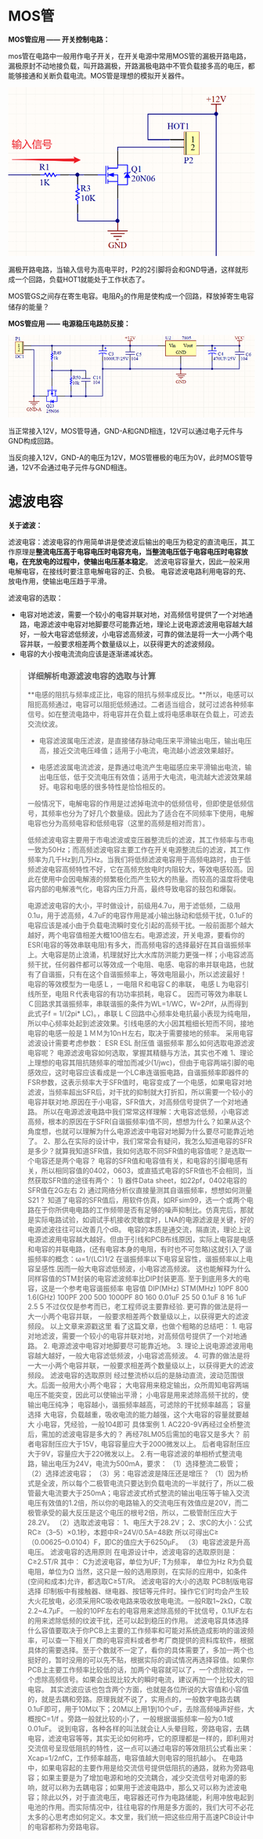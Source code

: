 # MOS管

**MOS管应用 —— 开关控制电路：**

mos管在电路中一般用作电子开关，在开关电源中常用MOS管的漏极开路电路，漏极原封不动地接负载，叫开路漏极，开路漏极电路中不管负载接多高的电压，都能够接通和关断负载电流。MOS管是理想的模拟开关器件。

![](img/1.MOS管电路1.png)

漏极开路电路，当输入信号为高电平时，P2的2引脚将会和GND导通，这样就形成一个回路，负载HOT1就能处于工作状态了。

MOS管GS之间存在寄生电容。电阻$R_3$的作用是使构成一个回路，释放掉寄生电容储存的能量？



**MOS管应用 —— 电源稳压电路防反接：**

![](img/2.电源稳压电路.png)

当正常接入12V，MOS管导通，GND-A和GND相连，12V可以通过电子元件与GND构成回路。

当反向接入12V，GND-A的电压为12V，MOS管栅极的电压为0V，此时MOS管导通，12V不会通过电子元件与GND相连。

# 滤波电容

**关于滤波：**

滤波电容：滤波电容的作用简单讲是使滤波后输出的电压为稳定的直流电压，其工作原理是**整流电压高于电容电压时电容充电，当整流电压低于电容电压时电容放电，在充放电的过程中，使输出电压基本稳定**。 滤波电容容量大，因此一般采用电解电容，在接线时要注意电解电容的正、负极。 电容滤波电路利用电容的充、放电作用，使输出电压趋于平滑。

滤波电容的选取：

- 电容对地滤波，需要一个较小的电容并联对地，对高频信号提供了一个对地通路，电源滤波中电容对地脚要尽可能靠近地，理论上说电源滤波用电容越大越好，一般大电容滤低频波，小电容滤高频波，可靠的做法是将一大一小两个电容并联，一般要求相差两个数量级以上，以获得更大的滤波频段。
- 电容的大小按电流流向应该是逐渐递减状态。

>### 详细解析电源滤波电容的选取与计算
>
>**电感的阻抗与频率成正比，电容的阻抗与频率成反比。**所以，电感可以阻扼高频通过，电容可以阻扼低频通过。二者适当组合，就可过滤各种频率信号。如在整流电路中，将电容并在负载上或将电感串联在负载上，可滤去交流纹波。  
>
>- 电容滤波属电压滤波，是直接储存脉动电压来平滑输出电压，输出电压高，接近交流电压峰值；适用于小电流，电流越小滤波效果越好。  
>
>- 电感滤波属电流滤波，是靠通过电流产生电磁感应来平滑输出电流，输出电压低，低于交流电压有效值；适用于大电流，电流越大滤波效果越好。电容和电感的很多特性是恰恰相反的。  
>
>
>一般情况下，电解电容的作用是过滤掉电流中的低频信号，但即使是低频信号，其频率也分为了好几个数量级。因此为了适合在不同频率下使用，电解电容也分为高频电容和低频电容（这里的高频是相对而言）。  
>
>低频滤波电容主要用于市电滤波或变压器整流后的滤波，其工作频率与市电一致为50Hz；而高频滤波电容主要工作在开关电源整流后的滤波，其工作频率为几千Hz到几万Hz。当我们将低频滤波电容用于高频电路时，由于低频滤波电容高频特性不好，它在高频充放电时内阻较大，等效电感较高。因此在使用中会因电解液的频繁极化而产生较大的热量。而较高的温度将使电容内部的电解液气化，电容内压力升高，最终导致电容的鼓包和爆裂。  
>
>电源滤波电容的大小，平时做设计，前级用4.7u，用于滤低频，二级用0.1u，用于滤高频，4.7uF的电容作用是减小输出脉动和低频干扰，0.1uF的电容应该是减小由于负载电流瞬时变化引起的高频干扰。一般前面那个越大越好，两个电容值相差大概100倍左右。电源滤波，开关电源，要看你的ESR(电容的等效串联电阻)有多大，而高频电容的选择最好在其自谐振频率上。大电容是防止浪涌，机理就好比大水库防洪能力更强一样；小电容滤高频干扰，任何器件都可以等效成一个电阻、电感、电容的串并联电路，也就有了自谐振，只有在这个自谐振频率上，等效电阻最小，所以滤波最好！  电容的等效模型为一电感Ｌ，一电阻Ｒ和电容Ｃ的串联， 电感Ｌ为电容引线所至，电阻Ｒ代表电容的有功功率损耗，电容Ｃ。 因而可等效为串联ＬＣ回路求其谐振频率，串联谐振的条件为WL=1/WC，W=2*PI*f，从而得到此式子f = 1/(2pi* LC)。，串联ＬＣ回路中心频率处电抗最小表现为纯电阻，所以中心频率处起到滤波效果。引线电感的大小因其粗细长短而不同，接地电容的电感一般是１ＭＭ为10nＨ左右，取决于需要接地的频率。  采用电容滤波设计需要考虑参数： ESR ESL 耐压值 谐振频率  那么如何选取电源滤波电容呢？ 电源滤波电容如何选取，掌握其精髓与方法，其实也不难  1、理论上理想的电容其阻抗随频率的增加而减少(1/jwc)，但由于电容两端引脚的电感效应，这时电容应该看成是一个LC串连谐振电路，自谐振频率即器件的FSR参数，这表示频率大于SFR值时，电容变成了一个电感，如果电容对地滤波，当频率超出SFR后，对干扰的抑制就大打折扣，所以需要一个较小的电容并联对地.原因在于小电容，SFR值大，对高频信号提供了一个对地通路。  所以在电源滤波电路中我们常常这样理解：大电容滤低频，小电容滤高频，根本的原因在于SFR(自谐振频率)值不同，想想为什么？如果从这个角度想，也就可以理解为什么电源滤波中电容对地脚为什么要尽可能靠近地了。  2、那么在实际的设计中，我们常常会有疑问，我怎么知道电容的SFR是多少？就算我知道SFR值，我如何选取不同SFR值的电容值呢？是选取一个电容还是两个电容？  电容的SFR值和电容值有关，和电容的引脚电感有关，所以相同容值的0402，0603，或直插式电容的SFR值也不会相同，当然获取SFR值的途径有两个： 1) 器件Data sheet，如22pf，0402电容的SFR值在2G左右 2) 通过网络分析仪直接量测其自谐振频率，想想如何测量S21？  知道了电容的SFR值后，用软件仿真，如RFsim99，选一个或两个电路在于你所供电电路的工作频带是否有足够的噪声抑制比。仿真完后，那就是实际电路试验，如调试手机接收灵敏度时，LNA的电源滤波是关键，好的电源滤波往往可以改善几个dB。  电容的本质是通交流，隔直流，理论上说电源滤波用电容越大越好。但由于引线和PCB布线原因，实际上电容是电感和电容的并联电路，(还有电容本身的电阻，有时也不可忽略)这就引入了谐振频率的概念：ω=1/(LC)1/2 在谐振频率以下电容呈容性，谐振频率以上电容呈感性.因而一般大电容滤低频波，小电容滤高频波。  这也能解释为什么同样容值的STM封装的电容滤波频率比DIP封装更高. 至于到底用多大的电容，这是一个参考电容谐振频率  电容值 DIP(MHz) STM(MHz) 10PF 800 1.6(GHz) 100PF 200 500 1000PF 80 160 0.01uF 25 50 0.1uF 8 16 1uF 2.5 5 不过仅仅是参考而已，老工程师说主要靠经验. 更可靠的做法是将一大一小两个电容并联， 一般要求相差两个数量级以上，以获得更大的滤波频段。  以上文章来源戳这里  看了这篇文章，也做个粗略的总结吧： 1. 电容对地滤波，需要一个较小的电容并联对地，对高频信号提供了一个对地通路。 2. 电源滤波中电容对地脚要尽可能靠近地。 3. 理论上说电源滤波用电容越大越好，一般大电容滤低频波，小电容滤高频波。 4. 可靠的做法是将一大一小两个电容并联，一般要求相差两个数量级以上，以获得更大的滤波频段。  滤波电容的选取原则 经过整流桥以后的是脉动直流，波动范围很大。后面一般用大小两个电容； 大电容用来稳定输出，众所周知电容两端电压不能突变，因此可以使输出平滑； 小电容是用来滤除高频干扰的，使输出电压纯净； 电容越小，谐振频率越高，可滤除的干扰频率越高；  容量选择 大电容，负载越重，吸收电流的能力越强，这个大电容的容量就要越大 小电容，凭经验，一般104即可 具体案例 1. AC220-9V再经过全桥整流后，需加的滤波电容是多大的？ 再经78LM05后需加的电容又是多大？  前者电容耐压应大于15V，电容容量应大于2000微发以上。 后者电容耐压应大于9V，容量应大于220微发以上。  2.有一电容滤波的单相桥式整流电路，输出电压为24V，电流为500mA，要求： （1）选择整流二极管； （2）选择滤波电容； （3）另：电容滤波是降压还是增压？  （1）因为桥式是全波，所以每个二极管电流只要达到负载电流的一半就行了，所以二极管最大电流要大于250mA；电容滤波式桥式整流的输出电压等于输入交流电压有效值的1.2倍，所以你的电路输入的交流电压有效值应是20V，而二极管承受的最大反压是这个电压的根号2倍，所以，二极管耐压应大于28.2V。 （2）选取滤波电容： 1、电压大于28.2V； 2、求C的大小：公式RC≥（3–5）×0.1秒，本题中R=24V/0.5A=48欧 所以可得出C≥（0.00625–0.0104）F，即C的值应大于6250μF。 （3）电容滤波是升高电压。  滤波电容的选用原则 在电源设计中，滤波电容的选取原则是： C≥2.5T/R 其中： C为滤波电容，单位为UF; T为频率， 单位为Hz R为负载电阻，单位为Ω  当然，这只是一般的选用原则，在实际的应用中，如条件(空间和成本)允许，都选取C≥5T/R。  滤波电容的大小的选取 PCB制版电容选择 印制板中有接触器、继电器、按钮等元件时。操作它们时均会产生较大火花放电，必须采用RC吸收电路来吸收放电电流。一般R取1~2kΩ，C取2.2~4.7μF。 一般的10PF左右的电容用来滤除高频的干扰信号，0.1UF左右的用来滤除低频的纹波干扰，还可以起到稳压的作用。  滤波电容具体选择什么容值要取决于你PCB上主要的工作频率和可能对系统造成影响的谐波频率，可以查一下相关厂商的电容资料或者参考厂商提供的资料库软件，根据具体的需要选择。至于个数就不一定了，看你的具体需要了，多加一两个也挺好的，暂时没用的可以先不贴，根据实际的调试情况再选择容值。如果你PCB上主要工作频率比较低的话，加两个电容就可以了，一个虑除纹波，一个虑除高频信号。如果会出现比较大的瞬时电流，建议再加一个比较大的钽电容。  其实滤波应该也包含两个方面，也就是各位所说的大容值和小容值的，就是去耦和旁路。原理我就不说了，实用点的，一般数字电路去耦0.1uF即可，用于10M以下；20M以上用1到10个uF，去除高频噪声好些，大概按C=1/f 。旁路一般就比较的小了，一般根据谐振频率一般为0.1或0.01uF。  说到电容，各种各样的叫法就会让人头晕目眩，旁路电容，去耦电容，滤波电容等等，其实无论如何称呼，它的原理都是一样的，即利用对交流信号呈现低阻抗的特性，这一点可以通过电容的等效阻抗公式看出来：Xcap=1/2лfC，工作频率越高，电容值越大则电容的阻抗越小。  在电路中，如果电容起的主要作用是给交流信号提供低阻抗的通路，就称为旁路电容；如果主要是为了增加电源和地的交流耦合，减少交流信号对电源的影响，就可以称为去耦电容；如果用于滤波电路中，那么又可以称为滤波电容；除此以外，对于直流电压，电容器还可作为电路储能，利用冲放电起到电池的作用。而实际情况中，往往电容的作用是多方面的，我们大可不必花太多的心思考虑如何定义。本文里，我们统一把这些应用于高速PCB设计中的电容都称为旁路电容。



































